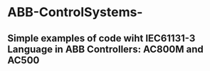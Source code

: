 # ABB-ControlSystems-

## Simple examples of code wiht IEC61131-3 Language in ABB Controllers: AC800M and AC500
